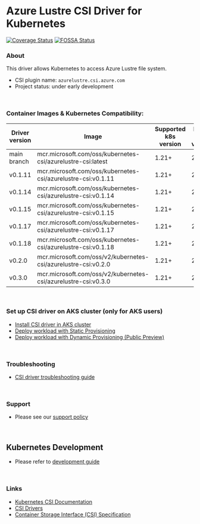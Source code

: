 # Azure Lustre CSI Driver for Kubernetes

[![Coverage Status](https://coveralls.io/repos/github/kubernetes-sigs/azurelustre-csi-driver/badge.svg?branch=main)](https://coveralls.io/github/kubernetes-sigs/azurelustre-csi-driver?branch=main)
[![FOSSA Status](https://app.fossa.com/api/projects/git%2Bgithub.com%2Fkubernetes-sigs%2Fazurelustre-csi-driver.svg?type=shield)](https://app.fossa.com/projects/git%2Bgithub.com%2Fkubernetes-sigs%2Fazurelustre-csi-driver?ref=badge_shield)

### About

This driver allows Kubernetes to access Azure Lustre file system.

- CSI plugin name: `azurelustre.csi.azure.com`
- Project status: under early development

&nbsp;

### Container Images & Kubernetes Compatibility:

| Driver version  | Image                                                           | Supported k8s version | Lustre client version |
|-----------------|-----------------------------------------------------------------|-----------------------|-----------------------|
| main branch     | mcr.microsoft.com/oss/kubernetes-csi/azurelustre-csi:latest     | 1.21+                 | 2.15.5                |
| v0.1.11         | mcr.microsoft.com/oss/kubernetes-csi/azurelustre-csi:v0.1.11    | 1.21+                 | 2.15.1                |
| v0.1.14         | mcr.microsoft.com/oss/kubernetes-csi/azurelustre-csi:v0.1.14    | 1.21+                 | 2.15.3                |
| v0.1.15         | mcr.microsoft.com/oss/kubernetes-csi/azurelustre-csi:v0.1.15    | 1.21+                 | 2.15.4                |
| v0.1.17         | mcr.microsoft.com/oss/kubernetes-csi/azurelustre-csi:v0.1.17    | 1.21+                 | 2.15.5                |
| v0.1.18         | mcr.microsoft.com/oss/kubernetes-csi/azurelustre-csi:v0.1.18    | 1.21+                 | 2.15.5                |
| v0.2.0          | mcr.microsoft.com/oss/v2/kubernetes-csi/azurelustre-csi:v0.2.0  | 1.21+                 | 2.15.5                |
| v0.3.0          | mcr.microsoft.com/oss/v2/kubernetes-csi/azurelustre-csi:v0.3.0  | 1.21+                 | 2.15.5                |

&nbsp;

### Set up CSI driver on AKS cluster (only for AKS users)

- [Install CSI driver in AKS cluster](./docs/install-csi-driver.md)
- [Deploy workload with Static Provisioning](./docs/static-provisioning.md)
- [Deploy workload with Dynamic Provisioning (Public Preview)](./docs/dynamic-provisioning.md)

&nbsp;

### Troubleshooting

- [CSI driver troubleshooting guide](./docs/csi-debug.md)

&nbsp;

### Support

- Please see our [support policy][support-policy]

&nbsp;

## Kubernetes Development

- Please refer to [development guide](./docs/csi-dev.md)

&nbsp;

### Links

- [Kubernetes CSI Documentation](https://kubernetes-csi.github.io/docs/)
- [CSI Drivers](https://github.com/kubernetes-csi/drivers)
- [Container Storage Interface (CSI) Specification](https://github.com/container-storage-interface/spec)

[support-policy]: support.md
